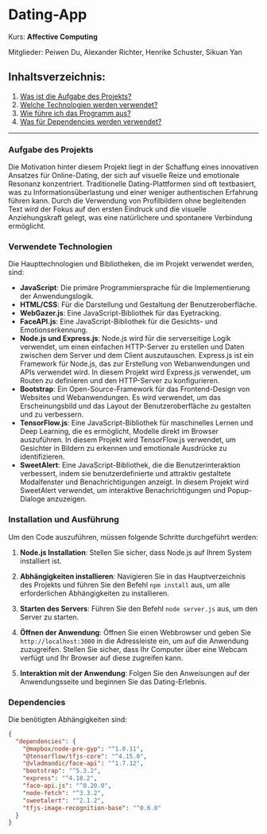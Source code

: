 # Dating-App
Kurs: **Affective Computing**  

Mitglieder: Peiwen Du, Alexander Richter, Henrike Schuster, Sikuan Yan


## Inhaltsverzeichnis:
1. [Was ist die Aufgabe des Projekts?](#was-ist-die-aufgabe-des-projekts)
2. [Welche Technologien werden verwendet?](#welche-technologien-werden-verwendet)
3. [Wie führe ich das Programm aus?](#wie-fuehre-ich-das-programm-aus)
4. [Was für Dependencies werden verwendet?](#dependencies)

---

### Aufgabe des Projekts
Die Motivation hinter diesem Projekt liegt in der Schaffung eines innovativen Ansatzes für Online-Dating, der sich auf visuelle Reize und emotionale Resonanz konzentriert. Traditionelle Dating-Plattformen sind oft textbasiert, was zu Informationsüberlastung und einer weniger authentischen Erfahrung führen kann. Durch die Verwendung von Profilbildern ohne begleitenden Text wird der Fokus auf den ersten Eindruck und die visuelle Anziehungskraft gelegt, was eine natürlichere und spontanere Verbindung ermöglicht.

### Verwendete Technologien
Die Haupttechnologien und Bibliotheken, die im Projekt verwendet werden, sind:

- **JavaScript**: Die primäre Programmiersprache für die Implementierung der Anwendungslogik.
- **HTML/CSS**: Für die Darstellung und Gestaltung der Benutzeroberfläche.
- **WebGazer.js**: Eine JavaScript-Bibliothek für das Eyetracking.
- **FaceAPI.js**: Eine JavaScript-Bibliothek für die Gesichts- und Emotionserkennung.
- **Node.js und Express.js**: Node.js wird für die serverseitige Logik verwendet, um einen einfachen HTTP-Server zu erstellen und Daten zwischen dem Server und dem Client auszutauschen. Express.js ist ein Framework für Node.js, das zur Erstellung von Webanwendungen und APIs verwendet wird. In diesem Projekt wird Express.js verwendet, um Routen zu definieren und den HTTP-Server zu konfigurieren.
- **Bootstrap**: Ein Open-Source-Framework für das Frontend-Design von Websites und Webanwendungen. Es wird verwendet, um das Erscheinungsbild und das Layout der Benutzeroberfläche zu gestalten und zu verbessern.
- **TensorFlow.js**: Eine JavaScript-Bibliothek für maschinelles Lernen und Deep Learning, die es ermöglicht, Modelle direkt im Browser auszuführen. In diesem Projekt wird TensorFlow.js verwendet, um Gesichter in Bildern zu erkennen und emotionale Ausdrücke zu identifizieren.
- **SweetAlert**: Eine JavaScript-Bibliothek, die die Benutzerinteraktion verbessert, indem sie benutzerdefinierte und attraktiv gestaltete Modalfenster und Benachrichtigungen anzeigt. In diesem Projekt wird SweetAlert verwendet, um interaktive Benachrichtigungen und Popup-Dialoge anzuzeigen.

### Installation und Ausführung
Um den Code auszuführen, müssen folgende Schritte durchgeführt werden:

1. **Node.js Installation**: Stellen Sie sicher, dass Node.js auf Ihrem System installiert ist.

2. **Abhängigkeiten installieren**: Navigieren Sie in das Hauptverzeichnis des Projekts und führen Sie den Befehl `npm install` aus, um alle erforderlichen Abhängigkeiten zu installieren. 

3. **Starten des Servers**: Führen Sie den Befehl `node server.js` aus, um den Server zu starten.

4. **Öffnen der Anwendung**: Öffnen Sie einen Webbrowser und geben Sie `http://localhost:3000` in die Adressleiste ein, um auf die Anwendung zuzugreifen. Stellen Sie sicher, dass Ihr Computer über eine Webcam verfügt und Ihr Browser auf diese zugreifen kann.

5. **Interaktion mit der Anwendung**: Folgen Sie den Anweisungen auf der Anwendungsseite und beginnen Sie das Dating-Erlebnis.

### Dependencies
Die benötigten Abhängigkeiten sind:

```json
{
  "dependencies": {
    "@mapbox/node-pre-gyp": "^1.0.11",
    "@tensorflow/tfjs-core": "^4.15.0",
    "@vladmandic/face-api": "^1.7.12",
    "bootstrap": "^5.3.2",
    "express": "^4.18.2",
    "face-api.js": "^0.20.0",
    "node-fetch": "^3.3.2",
    "sweetalert": "^2.1.2",
    "tfjs-image-recognition-base": "^0.6.0"
  }
}
